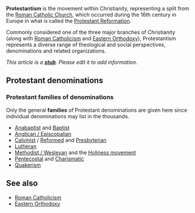 **Protestantism** is the movement within Christianity, representing
a split from the
[Roman Catholic Church](Roman_Catholic_Church "Roman Catholic Church"),
which occurred during the 16th century in Europe in what is called
the
[Protestant Reformation](Protestant_Reformation "Protestant Reformation").

Commonly considered one of the three major branches of Christianity
(along with
[Roman Catholicism](Roman_Catholic_Church "Roman Catholic Church")
and [Eastern Orthodoxy](Eastern_Orthodoxy "Eastern Orthodoxy")),
Protestantism represents a diverse range of theological and social
perspectives, denominations and related organizations.

*This article is a **[stub](http://www.theopedia.com/Category:Theopedia_stubs "Category:Theopedia stubs")**. Please edit it to add information.*
## Protestant denominations

### Protestant families of denominations

Only the general **families** of Protestant denominations are given
here since individual denominations may list in the thousands.

-   [Anabaptist](Anabaptist "Anabaptist") and
    [Baptist](Baptist "Baptist")
-   [Anglican / Episcopalian](Anglicanism "Anglicanism")
-   [Calvinist](Calvinism "Calvinism") /
    [Reformed](Reformed_churches "Reformed churches") and
    [Presbyterian](Presbyterian_Church "Presbyterian Church")
-   [Lutheran](Lutheranism "Lutheranism")
-   [Methodist / Wesleyan](Methodism "Methodism") and the
    [Holiness movement](Holiness_movement "Holiness movement")
-   [Pentecostal](Pentecostalism "Pentecostalism") and
    [Charismatic](Charismatic "Charismatic")
-   [Quakerism](Religious_Society_of_Friends "Religious Society of Friends")

## See also

-   [Roman Catholicism](Roman_Catholicism "Roman Catholicism")
-   [Eastern Orthodoxy](Eastern_Orthodoxy "Eastern Orthodoxy")



